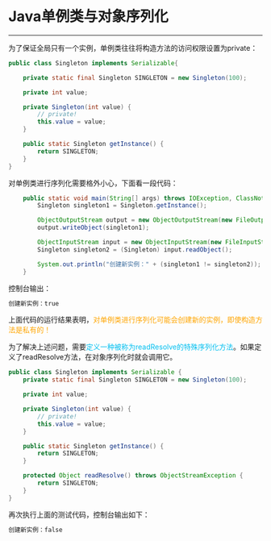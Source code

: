 #  Java单例类与对象序列化

---

为了保证全局只有一个实例，单例类往往将构造方法的访问权限设置为private：

```java
public class Singleton implements Serializable{

    private static final Singleton SINGLETON = new Singleton(100);

    private int value;

    private Singleton(int value) {
        // private!
        this.value = value;
    }

    public static Singleton getInstance() {
        return SINGLETON;
    }
}
```

对单例类进行序列化需要格外小心，下面看一段代码：

```java
    public static void main(String[] args) throws IOException, ClassNotFoundException {
        Singleton singleton1 = Singleton.getInstance();

        ObjectOutputStream output = new ObjectOutputStream(new FileOutputStream("singleton.dat"));
        output.writeObject(singleton1);

        ObjectInputStream input = new ObjectInputStream(new FileInputStream("singleton.dat"));
        Singleton singleton2 = (Singleton) input.readObject();

        System.out.println("创建新实例：" + (singleton1 != singleton2));
    }
```

控制台输出：

```java
创建新实例：true
```

上面代码的运行结果表明，<font color = orange>对单例类进行序列化可能会创建新的实例，即使构造方法是私有的！</font>

为了解决上述问题，需要<font color = #00BFF>定义一种被称为readResolve的特殊序列化方法</font>。如果定义了readResolve方法，在对象序列化时就会调用它。

```java
public class Singleton implements Serializable {
    private static final Singleton SINGLETON = new Singleton(100);

    private int value;

    private Singleton(int value) {
        // private!
        this.value = value;
    }

    public static Singleton getInstance() {
        return SINGLETON;
    }

    protected Object readResolve() throws ObjectStreamException {
        return SINGLETON;
    }
}
```

再次执行上面的测试代码，控制台输出如下：

```java
创建新实例：false
```


